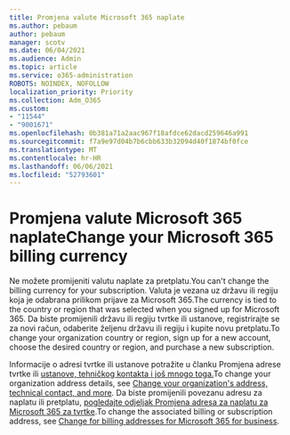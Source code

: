 ```yaml
---
title: Promjena valute Microsoft 365 naplate
ms.author: pebaum
author: pebaum
manager: scotv
ms.date: 06/04/2021
ms.audience: Admin
ms.topic: article
ms.service: o365-administration
ROBOTS: NOINDEX, NOFOLLOW
localization_priority: Priority
ms.collection: Adm_O365
ms.custom:
- "11544"
- "9001671"
ms.openlocfilehash: 0b381a71a2aac967f18afdce62dacd259646a991
ms.sourcegitcommit: f7a9e97d04b7b6cbb633b32094d40f1874bf0fce
ms.translationtype: MT
ms.contentlocale: hr-HR
ms.lasthandoff: 06/06/2021
ms.locfileid: "52793601"
---
```

# <a name="change-your-microsoft-365-billing-currency"></a><span data-ttu-id="0bd39-102">Promjena valute Microsoft 365 naplate</span><span class="sxs-lookup"><span data-stu-id="0bd39-102">Change your Microsoft 365 billing currency</span></span>

<span data-ttu-id="0bd39-103">Ne možete promijeniti valutu naplate za pretplatu.</span><span class="sxs-lookup"><span data-stu-id="0bd39-103">You can't change the billing currency for your subscription.</span></span> <span data-ttu-id="0bd39-104">Valuta je vezana uz državu ili regiju koja je odabrana prilikom prijave za Microsoft 365.</span><span class="sxs-lookup"><span data-stu-id="0bd39-104">The currency is tied to the country or region that was selected when you signed up for Microsoft 365.</span></span> <span data-ttu-id="0bd39-105">Da biste promijenili državu ili regiju tvrtke ili ustanove, registrirajte se za novi račun, odaberite željenu državu ili regiju i kupite novu pretplatu.</span><span class="sxs-lookup"><span data-stu-id="0bd39-105">To change your organization country or region, sign up for a new account, choose the desired country or region, and purchase a new subscription.</span></span> 

<span data-ttu-id="0bd39-106">Informacije o adresi tvrtke ili ustanove potražite u članku Promjena adrese tvrtke ili [ustanove, tehničkog kontakta i još mnogo toga.](/microsoft-365/admin/manage/change-address-contact-and-more)</span><span class="sxs-lookup"><span data-stu-id="0bd39-106">To change your organization address details, see [Change your organization's address, technical contact, and more](/microsoft-365/admin/manage/change-address-contact-and-more).</span></span> <span data-ttu-id="0bd39-107">Da biste promijenili povezanu adresu za naplatu ili pretplatu, [pogledajte odjeljak Promjena adresa za naplatu za Microsoft 365 za tvrtke](/microsoft-365/commerce/billing-and-payments/change-your-billing-addresses).</span><span class="sxs-lookup"><span data-stu-id="0bd39-107">To change the associated billing or subscription address, see [Change for billing addresses for Microsoft 365 for business](/microsoft-365/commerce/billing-and-payments/change-your-billing-addresses).</span></span> 